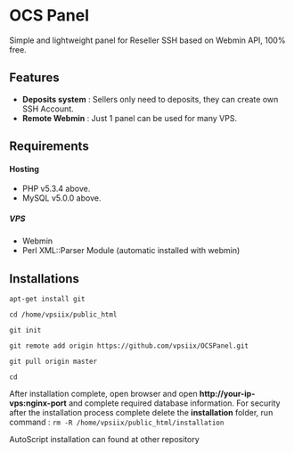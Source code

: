 # OCS Panel
Simple and lightweight panel for Reseller SSH based on Webmin API, 100% free.

## Features

* **Deposits system** : Sellers only need to deposits, they can create own SSH Account.
* **Remote Webmin** : Just 1 panel can be used for many VPS.

## Requirements

#### Hosting
* PHP v5.3.4 above.
* MySQL v5.0.0 above.

##### VPS
* Webmin
* Perl XML::Parser Module (automatic installed with webmin)

## Installations

`
apt-get install git
`

`
cd /home/vpsiix/public_html
`

`
git init
`

`
git remote add origin https://github.com/vpsiix/OCSPanel.git
`

`
git pull origin master
`

`
cd
`

After installation complete, open browser and open **http://your-ip-vps:nginx-port** and complete required database information. For security after the installation process complete delete the **installation** folder, run command : `rm -R /home/vpsiix/public_html/installation`

AutoScript installation can found at other repository
